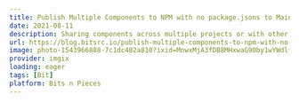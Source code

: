 ```yaml
---
title: Publish Multiple Components to NPM with no package.jsons to Maintain
date: 2021-08-11
description: Sharing components across multiple projects or with other developers seems to be the most complicated thing, yet it really shouldn’t be. With package registries such as npm or GitHub packages surely we should easily be able to share our components by publishing them as packages.
url: https://blog.bitsrc.io/publish-multiple-components-to-npm-with-no-package-jsons-to-maintain-db34f0fbf5aa
image: photo-1543966888-7c1dc482a810?ixid=MnwxMjA3fDB8MHxwaG90by1wYWdlfHx8fGVufDB8fHx8&ixlib=rb-1.2.1&auto=format&fit=crop&w=600&q=80
provider: imgix
loading: eager
tags: [Bit]
platform: Bits n Pieces
---
```

